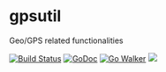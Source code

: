 gpsutil
=======

Geo/GPS related functionalities


[![Build Status](https://travis-ci.org/vanng822/gpsutil.svg?branch=master)](https://travis-ci.org/vanng822/gpsutil)
[![GoDoc](https://godoc.org/github.com/vanng822/gpsutil?status.svg)](https://godoc.org/github.com/vanng822/gpsutil)
[![Go Walker](http://gowalker.org/api/v1/badge)](https://gowalker.org/github.com/vanng822/gpsutil)
[![](http://gocover.io/_badge/github.com/vanng822/gpsutil)](http://gocover.io/github.com/vanng822/gpsutil)
